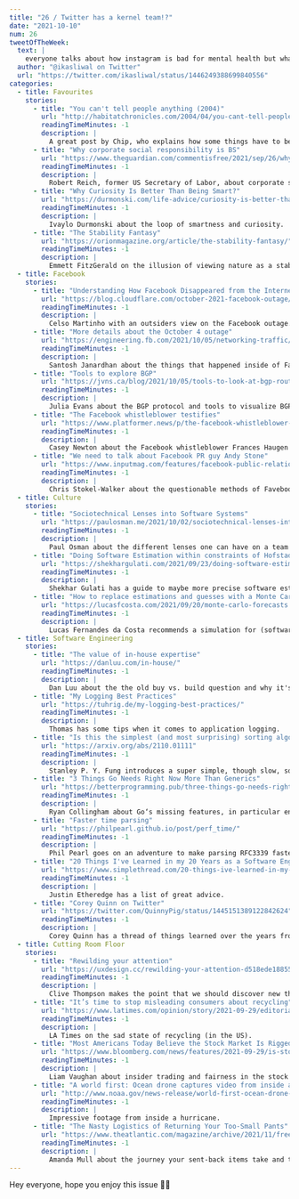 ```yaml
---
title: "26 / Twitter has a kernel team!?"
date: "2021-10-10"
num: 26
tweetOfTheWeek:
  text: |
    everyone talks about how instagram is bad for mental health but what about jira??
  author: "@ikasliwal on Twitter"
  url: "https://twitter.com/ikasliwal/status/1446249388699840556"
categories:
  - title: Favourites
    stories:
      - title: "You can't tell people anything (2004)"
        url: "http://habitatchronicles.com/2004/04/you-cant-tell-people-anything/"
        readingTimeMinutes: -1
        description: |
          A great post by Chip, who explains how some things have to be experienced, telling people about it is not enough.
      - title: "Why corporate social responsibility is BS"
        url: "https://www.theguardian.com/commentisfree/2021/sep/26/why-corporate-social-responsibility-is-bs"
        readingTimeMinutes: -1
        description: |
          Robert Reich, former US Secretary of Labor, about corporate social responsibility and how it‘s mostly marketing.
      - title: "Why Curiosity Is Better Than Being Smart?"
        url: "https://durmonski.com/life-advice/curiosity-is-better-than-being-smart/"
        readingTimeMinutes: -1
        description: |
          Ivaylo Durmonski about the loop of smartness and curiosity.
      - title: "The Stability Fantasy"
        url: "https://orionmagazine.org/article/the-stability-fantasy/"
        readingTimeMinutes: -1
        description: |
          Emmett FitzGerald on the illusion of viewing nature as a stable backdrop of life.
  - title: Facebook
    stories:
      - title: "Understanding How Facebook Disappeared from the Internet"
        url: "https://blog.cloudflare.com/october-2021-facebook-outage/"
        readingTimeMinutes: -1
        description: |
          Celso Martinho with an outsiders view on the Facebook outage.
      - title: "More details about the October 4 outage"
        url: "https://engineering.fb.com/2021/10/05/networking-traffic/outage-details/"
        readingTimeMinutes: -1
        description: |
          Santosh Janardhan about the things that happened inside of Facebook during the outage.
      - title: "Tools to explore BGP"
        url: "https://jvns.ca/blog/2021/10/05/tools-to-look-at-bgp-routes/"
        readingTimeMinutes: -1
        description: |
          Julia Evans about the BGP protocol and tools to visualize BGP routes.
      - title: "The Facebook whistleblower testifies"
        url: "https://www.platformer.news/p/the-facebook-whistleblower-testifies?token=eyJ1c2VyX2lkIjozNTczNDk4MywicG9zdF9pZCI6NDIyMDc4NDYsIl8iOiJiRXNvYSIsImlhdCI6MTYzMzYwODY1NCwiZXhwIjoxNjMzNjEyMjU0LCJpc3MiOiJwdWItNzk3NiIsInN1YiI6InBvc3QtcmVhY3Rpb24ifQ.Tae3w8qAADwECaGdZeXtSAPZpy1EkD8dO8-j41QNXfg"
        readingTimeMinutes: -1
        description: |
          Casey Newton about the Facebook whistleblower Frances Haugen and her testimonial.
      - title: "We need to talk about Facebook PR guy Andy Stone"
        url: "https://www.inputmag.com/features/facebook-public-relations-andy-stone-twitter-whistleblower-controversy"
        readingTimeMinutes: -1
        description: |
          Chris Stokel-Walker about the questionable methods of Favebooks PR guy Andy Stone.
  - title: Culture
    stories:
      - title: "Sociotechnical Lenses into Software Systems"
        url: "https://paulosman.me/2021/10/02/sociotechnical-lenses-into-software-systems/"
        readingTimeMinutes: -1
        description: |
          Paul Osman about the different lenses one can have on a team and the importance of the sociotechnical one.
      - title: "Doing Software Estimation within constraints of Hofstadter’s law and Parkinson’s law"
        url: "https://shekhargulati.com/2021/09/23/doing-software-estimation-within-constraints-of-hofstadters-law-and-parkinsons-law/"
        readingTimeMinutes: -1
        description: |
          Shekhar Gulati has a guide to maybe more precise software estimation.
      - title: "How to replace estimations and guesses with a Monte Carlo simulation"
        url: "https://lucasfcosta.com/2021/09/20/monte-carlo-forecasts.html"
        readingTimeMinutes: -1
        description: |
          Lucas Fernandes da Costa recommends a simulation for (software) estimations.
  - title: Software Engineering
    stories:
      - title: "The value of in-house expertise"
        url: "https://danluu.com/in-house/"
        readingTimeMinutes: -1
        description: |
          Dan Luu about the the old buy vs. build question and why it's often better to build (for bigger companies).
      - title: "My Logging Best Practices"
        url: "https://tuhrig.de/my-logging-best-practices/"
        readingTimeMinutes: -1
        description: |
          Thomas has some tips when it comes to application logging.
      - title: "Is this the simplest (and most surprising) sorting algorithm ever?"
        url: "https://arxiv.org/abs/2110.01111"
        readingTimeMinutes: -1
        description: |
          Stanley P. Y. Fung introduces a super simple, though slow, sorting algorithm.
      - title: "3 Things Go Needs Right Now More Than Generics"
        url: "https://betterprogramming.pub/three-things-go-needs-right-now-more-than-generics-a6225d62f76b"
        readingTimeMinutes: -1
        description: |
          Ryan Collingham about Go‘s missing features, in particular enums, universal nil and concise error handling.
      - title: "Faster time parsing"
        url: "https://philpearl.github.io/post/perf_time/"
        readingTimeMinutes: -1
        description: |
          Phil Pearl goes on an adventure to make parsing RFC3339 faster.
      - title: "20 Things I've Learned in my 20 Years as a Software Engineer"
        url: "https://www.simplethread.com/20-things-ive-learned-in-my-20-years-as-a-software-engineer/"
        readingTimeMinutes: -1
        description: |
          Justin Etheredge has a list of great advice.
      - title: "Corey Quinn on Twitter"
        url: "https://twitter.com/QuinnyPig/status/1445151389122842624"
        readingTimeMinutes: -1
        description: |
          Corey Quinn has a thread of things learned over the years from various outages.
  - title: Cutting Room Floor
    stories:
      - title: "Rewilding your attention"
        url: "https://uxdesign.cc/rewilding-your-attention-d518ede18855"
        readingTimeMinutes: -1
        description: |
          Clive Thompson makes the point that we should discover new things without the algorithms sometimes, it‘s called „rewilding your attention“.
      - title: "It’s time to stop misleading consumers about recycling"
        url: "https://www.latimes.com/opinion/story/2021-09-29/editorial-its-time-to-stop-lying-to-consumers-about-the-sad-state-of-recycling"
        readingTimeMinutes: -1
        description: |
          LA Times on the sad state of recycling (in the US).
      - title: "Most Americans Today Believe the Stock Market Is Rigged, and They’re Right"
        url: "https://www.bloomberg.com/news/features/2021-09-29/is-stock-market-rigged-insider-trading-by-executives-is-pervasive-critics-say"
        readingTimeMinutes: -1
        description: |
          Liam Vaughan about insider trading and fairness in the stock market.
      - title: "A world first: Ocean drone captures video from inside a hurricane"
        url: "http://www.noaa.gov/news-release/world-first-ocean-drone-captures-video-from-inside-hurricane"
        readingTimeMinutes: -1
        description: |
          Impressive footage from inside a hurricane.
      - title: "The Nasty Logistics of Returning Your Too-Small Pants"
        url: "https://www.theatlantic.com/magazine/archive/2021/11/free-returns-online-shopping/620169/"
        readingTimeMinutes: -1
        description: |
          Amanda Mull about the journey your sent-back items take and the myth that they get re-sold.
---
```


Hey everyone, hope you enjoy this issue ✌🏻
